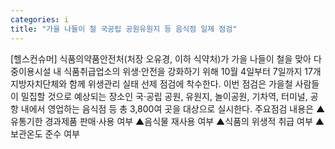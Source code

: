 ```yaml
---
categories: i
title: "가을 나들이 철 국공립 공원유원지 등 음식점 일제 점검"
---
```

[헬스컨슈머] 식품의약품안전처(처장 오유경, 이하 식약처)가 가을 나들이 철을 맞아 다중이용시설 내 식품취급업소의 위생·안전을 강화하기 위해 10월 4일부터 7일까지 17개 지방자치단체와 함께 위생관리 실태 선제 점검에 착수한다. 이번 점검은 가을철 사람들이 밀집할 것으로 예상되는 장소인 국·공립 공원, 유원지, 놀이공원, 기차역, 터미널, 공항 내에서 영업하는 음식점 등 총 3,800여 곳을 대상으로 실시한다. 주요점검 내용은 ▲유통기한 경과제품 판매·사용 여부 ▲음식물 재사용 여부 ▲식품의 위생적 취급 여부 ▲보관온도 준수 여부